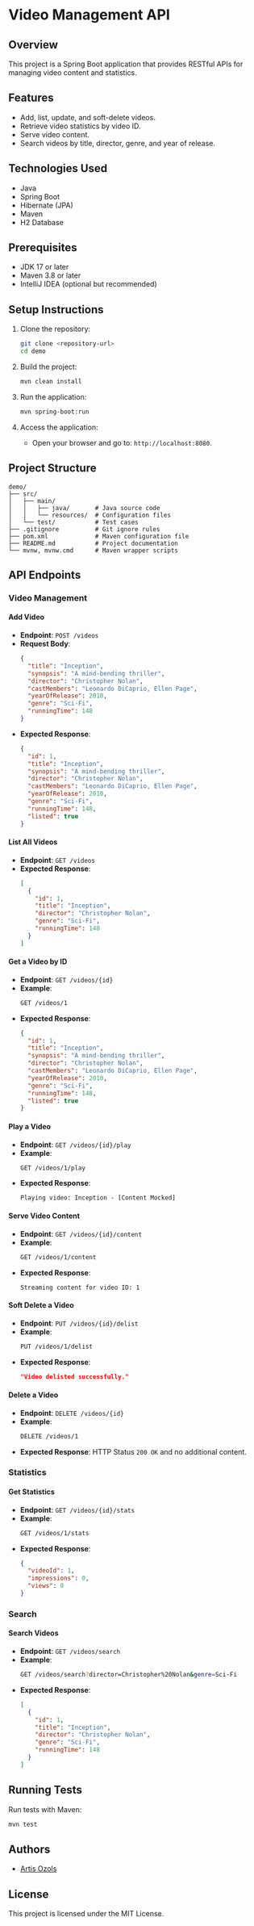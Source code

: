 # Video Management API

## Overview
This project is a Spring Boot application that provides RESTful APIs for managing video content and statistics.

## Features
- Add, list, update, and soft-delete videos.
- Retrieve video statistics by video ID.
- Serve video content.
- Search videos by title, director, genre, and year of release.

## Technologies Used
- Java
- Spring Boot
- Hibernate (JPA)
- Maven
- H2 Database

## Prerequisites
- JDK 17 or later
- Maven 3.8 or later
- IntelliJ IDEA (optional but recommended)

## Setup Instructions
1. Clone the repository:
   ```bash
   git clone <repository-url>
   cd demo
   ```

2. Build the project:
   ```bash
   mvn clean install
   ```

3. Run the application:
   ```bash
   mvn spring-boot:run
   ```

4. Access the application:
    - Open your browser and go to: `http://localhost:8080`.

## Project Structure
```
demo/
├── src/
│   ├── main/
│   │   ├── java/       # Java source code
│   │   └── resources/  # Configuration files
│   └── test/           # Test cases
├── .gitignore          # Git ignore rules
├── pom.xml             # Maven configuration file
├── README.md           # Project documentation
└── mvnw, mvnw.cmd      # Maven wrapper scripts
```

## API Endpoints
### Video Management

#### Add Video
- **Endpoint**: `POST /videos`
- **Request Body**:
  ```json
  {
    "title": "Inception",
    "synopsis": "A mind-bending thriller",
    "director": "Christopher Nolan",
    "castMembers": "Leonardo DiCaprio, Ellen Page",
    "yearOfRelease": 2010,
    "genre": "Sci-Fi",
    "runningTime": 148
  }
  ```
- **Expected Response**:
  ```json
  {
    "id": 1,
    "title": "Inception",
    "synopsis": "A mind-bending thriller",
    "director": "Christopher Nolan",
    "castMembers": "Leonardo DiCaprio, Ellen Page",
    "yearOfRelease": 2010,
    "genre": "Sci-Fi",
    "runningTime": 148,
    "listed": true
  }
  ```

#### List All Videos
- **Endpoint**: `GET /videos`
- **Expected Response**:
  ```json
  [
    {
      "id": 1,
      "title": "Inception",
      "director": "Christopher Nolan",
      "genre": "Sci-Fi",
      "runningTime": 148
    }
  ]
  ```

#### Get a Video by ID
- **Endpoint**: `GET /videos/{id}`
- **Example**:
  ```bash
  GET /videos/1
  ```
- **Expected Response**:
  ```json
  {
    "id": 1,
    "title": "Inception",
    "synopsis": "A mind-bending thriller",
    "director": "Christopher Nolan",
    "castMembers": "Leonardo DiCaprio, Ellen Page",
    "yearOfRelease": 2010,
    "genre": "Sci-Fi",
    "runningTime": 148,
    "listed": true
  }
  ```

#### Play a Video
- **Endpoint**: `GET /videos/{id}/play`
- **Example**:
  ```bash
  GET /videos/1/play
  ```
- **Expected Response**:
  ```
  Playing video: Inception - [Content Mocked]
  ```

#### Serve Video Content
- **Endpoint**: `GET /videos/{id}/content`
- **Example**:
  ```bash
  GET /videos/1/content
  ```
- **Expected Response**:
  ```
  Streaming content for video ID: 1
  ```

#### Soft Delete a Video
- **Endpoint**: `PUT /videos/{id}/delist`
- **Example**:
  ```bash
  PUT /videos/1/delist
  ```
- **Expected Response**:
  ```json
  "Video delisted successfully."
  ```

#### Delete a Video
- **Endpoint**: `DELETE /videos/{id}`
- **Example**:
  ```bash
  DELETE /videos/1
  ```
- **Expected Response**: HTTP Status `200 OK` and no additional content.

### Statistics

#### Get Statistics
- **Endpoint**: `GET /videos/{id}/stats`
- **Example**:
  ```bash
  GET /videos/1/stats
  ```
- **Expected Response**:
  ```json
  {
    "videoId": 1,
    "impressions": 0,
    "views": 0
  }
  ```

### Search

#### Search Videos
- **Endpoint**: `GET /videos/search`
- **Example**:
  ```bash
  GET /videos/search?director=Christopher%20Nolan&genre=Sci-Fi
  ```
- **Expected Response**:
  ```json
  [
    {
      "id": 1,
      "title": "Inception",
      "director": "Christopher Nolan",
      "genre": "Sci-Fi",
      "runningTime": 148
    }
  ]
  ```

## Running Tests
Run tests with Maven:
```bash
mvn test
```

## Authors
- [Artis Ozols](mailto:artisozolss@gmail.com)

## License
This project is licensed under the MIT License.

